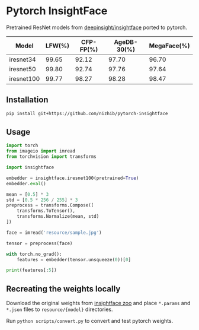 # Pytorch InsightFace

Pretrained ResNet models from [deepinsight/insightface](https://github.com/deepinsight/insightface)
ported to pytorch.

| Model      | LFW(%) | CFP-FP(%) | AgeDB-30(%) | MegaFace(%)   |
| ---------- | ------ | --------- | ----------- | ------------- |
| iresnet34  | 99.65  | 92.12     | 97.70       | 96.70         |
| iresnet50  | 99.80  | 92.74     | 97.76       | 97.64         |
| iresnet100 | 99.77  | 98.27     | 98.28       | 98.47         |

## Installation

```bash
pip install git+https://github.com/nizhib/pytorch-insightface
```

## Usage

```python
import torch
from imageio import imread
from torchvision import transforms

import insightface

embedder = insightface.iresnet100(pretrained=True)
embedder.eval()

mean = [0.5] * 3
std = [0.5 * 256 / 255] * 3
preprocess = transforms.Compose([
    transforms.ToTensor(),
    transforms.Normalize(mean, std)
])

face = imread('resource/sample.jpg')

tensor = preprocess(face)

with torch.no_grad():
    features = embedder(tensor.unsqueeze(0))[0]

print(features[:5])
```

## Recreating the weights locally

Download the original weights from
[insightface zoo](https://github.com/deepinsight/insightface/wiki/Model-Zoo)
and place `*.params` and `*.json` files to `resource/{model}` directories.

Run `python scripts/convert.py` to convert and test pytorch weights.
